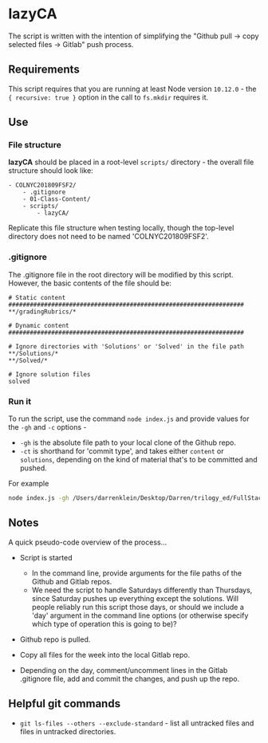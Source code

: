 # lazyCA

The script is written with the intention of simplifying the "Github pull -> copy selected files -> Gitlab" push process.

## Requirements

This script requires that you are running at least Node version `10.12.0` - the `{ recursive: true }` option in the call to `fs.mkdir` requires it.

## Use

### File structure

**lazyCA** should be placed in a root-level `scripts/` directory - the overall file structure should look like:

```
- COLNYC201809FSF2/
	- .gitignore
	- 01-Class-Content/
	- scripts/
		- lazyCA/
```

Replicate this file structure when testing locally, though the top-level directory does not need to be named 'COLNYC201809FSF2'.

### .gitignore

The .gitignore file in the root directory will be modified by this script. However, the basic contents of the file should be:

```
# Static content
##################################################################
**/gradingRubrics/*

# Dynamic content
##################################################################

# Ignore directories with 'Solutions' or 'Solved' in the file path
**/Solutions/*
**/Solved/*

# Ignore solution files
solved
```

### Run it

To run the script, use the command `node index.js` and provide values for the `-gh` and `-c` options -
- `-gh` is the absolute file path to your local clone of the Github repo.
- `-ct` is shorthand for 'commit type', and takes either `content` or `solutions`, depending on the kind of material that's to be committed and pushed.

For example

```bash
node index.js -gh /Users/darrenklein/Desktop/Darren/trilogy_ed/FullStack-Lesson-Plans -ct content
```

## Notes

A quick pseudo-code overview of the process...

- Script is started
	- In the command line, provide arguments for the file paths of the Github and Gitlab repos.
	- We need the script to handle Saturdays differently than Thursdays, since Saturday pushes up everything except the solutions. Will people reliably run this script those days, or should we include a 'day' argument in the command line options (or otherwise specify which type of operation this is going to be)?

- Github repo is pulled.

- Copy all files for the week into the local Gitlab repo.

- Depending on the day, comment/uncomment lines in the Gitlab .gitignore file, add and commit the changes, and push up the repo.

## Helpful git commands

- `git ls-files --others --exclude-standard` - list all untracked files and files in untracked directories.

